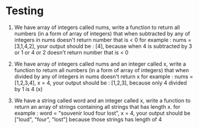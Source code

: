 # Testing

1. We have array of integers called nums, write a function to return all numbers (in a form
of array of integers) that when subtracted by any of integers in nums doesn't return
number that is < 0
for example : nums = [3,1,4,2], your output should be : [4], because when 4 is subtracted
by 3 or 1 or 4 or 2 doesn't return number that is < 0

2. We have array of integers called nums and an integer called x, write a function to return
all numbers (in a form of array of integers) that when divided by any of integers in nums
doesn't return x
for example : nums = [1,2,3,4], x = 4, your output should be : [1,2,3], because only 4
divided by 1 is 4 (x)

3. We have a string called word and an integer called x, write a function to return an array
of strings containing all strings that has length x.
for example : word = "souvenir loud four lost", x = 4, your output should be ["loud", "four",
"lost"] because those strings has length of 4